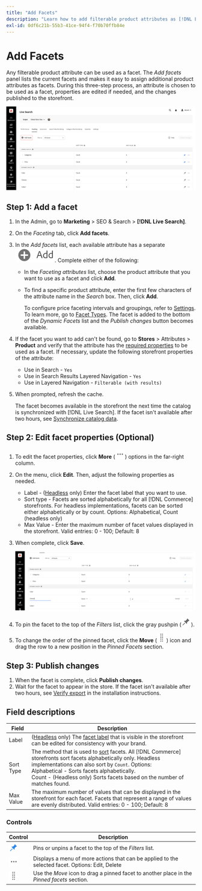 ```yaml
---
title: "Add Facets"
description: "Learn how to add filterable product attributes as [!DNL Live Search] facets."
exl-id: 0df6c21b-55b3-41ce-94f4-f70b70ffb84e
---
```

# Add Facets

Any filterable product attribute can be used as a facet. The *Add facets* panel lists the current facets and makes it easy to assign additional product attributes as facets. During this three-step process, an attribute is chosen to be used as a facet, properties are edited if needed, and the changes published to the storefront.

![Add Facets](assets/facets-add.png)

## Step 1: Add a facet

1. In the Admin, go to **Marketing** > SEO & Search > **[!DNL Live Search]**.
1. On the *Faceting* tab, click **Add facets**.
1. In the *Add facets* list, each available attribute has a separate ![Add button](assets/btn-add.png). Complete either of the following:

     * In the *Faceting attributes* list, choose the product attribute that you want to use as a facet and click **Add**.
     * To find a specific product attribute, enter the first few characters of the attribute name in the *Search* box. Then, click **Add**.

       To configure price faceting intervals and groupings, refer to [Settings](settings.md). To learn more, go to [Facet Types](facets-type.md).
       The facet is added to the bottom of the *Dynamic Facets* list and the *Publish changes* button becomes available.

1. If the facet you want to add can't be found, go to **Stores** > Attributes > **Product** and verify that the attribute has the [required properties](facets.md) to be used as a facet. If necessary, update the following storefront properties of the attribute:

     * Use in Search - `Yes`
     * Use in Search Results Layered Navigation - `Yes`
     * Use in Layered Navigation - `Filterable (with results)`

1. When prompted, refresh the cache.

   The facet becomes available in the storefront the next time the catalog is synchronized with [!DNL Live Search]. If the facet isn't available after two hours, see [Synchronize catalog data](install.md#synchronize-catalog-data).

## Step 2: Edit facet properties (Optional)

1. To edit the facet properties, click **More** (![More selector](assets/btn-more.png)) options in the far-right column.
1. On the menu, click **Edit**. Then, adjust the following properties as needed.

     * Label - ([Headless](facets-type.md) only) Enter the facet label that you want to use.
     * Sort type - Facets are sorted alphabetically for all [!DNL Commerce] storefronts. For headless implementations, facets can be sorted either alphabetically or by count. Options: Alphabetical, Count (headless only)
     * Max Value - Enter the maximum number of facet values displayed in the storefront. Valid entries: 0 - 100; Default: 8

1. When complete, click **Save**.

   ![Edit Facets](assets/facet-edit.png)

1. To pin the facet to the top of the *Filters* list, click the gray pushpin (![Pin selector](assets/btn-pin-gray.png)).
1. To change the order of the pinned facet, click the **Move** (![Move selector](assets/btn-move.png)) icon and drag the row to a new position in the *Pinned Facets* section.

## Step 3: Publish changes

1. When the facet is complete, click **Publish changes**.
1. Wait for the facet to appear in the store.
   If the facet isn't available after two hours, see [Verify export](install.md#synchronize-catalog-data) in the installation instructions.

## Field descriptions

| Field | Description |
|--- |--- |
| Label | ([Headless](facets-type.md) only) The [facet label](facets-type.md) that is visible in the storefront can be edited for consistency with your brand. |
| Sort Type | The method that is used to [sort](facets-type.md) facets. All [!DNL Commerce] storefronts sort facets alphabetically only. Headless implementations can also sort by `Count`. Options:<br />Alphabetical - Sorts facets alphabetically.<br />Count - (Headless only) Sorts facets based on the number of matches found. |
| Max Value | The maximum number of values that can be displayed in the storefront for each facet. Facets that represent a range of values are evenly distributed. Valid entries: 0 - 100; Default: 8 |

### Controls

| Control | Description |
|--- |--- |
| ![Pin selector](assets/btn-pin-blue.png) | Pins or unpins a facet to the top of the *Filters* list. |
| ![More selector](assets/btn-more.png) | Displays a menu of more actions that can be applied to the selected facet. Options: Edit, Delete |
| ![Move selector](assets/btn-move.png) | Use the *Move* icon to drag a pinned facet to another place in the *Pinned facets* section. |
